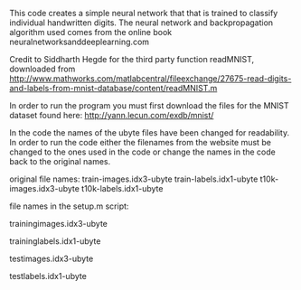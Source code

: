 This code creates a simple neural network that that is trained to classify individual handwritten digits. The neural network and backpropagation algorithm used comes from the online book neuralnetworksanddeeplearning.com

Credit to Siddharth Hegde for the third party function readMNIST, downloaded from http://www.mathworks.com/matlabcentral/fileexchange/27675-read-digits-and-labels-from-mnist-database/content/readMNIST.m

In order to run the program you must first download the files for the MNIST dataset found here: http://yann.lecun.com/exdb/mnist/

In the code the names of the ubyte files have been changed for readability. In order to run the code either the filenames from the website must be changed to the ones used in the code or change the names in the code back to the original names. 

original file names: 
train-images.idx3-ubyte 
train-labels.idx1-ubyte 
t10k-images.idx3-ubyte 
t10k-labels.idx1-ubyte 

file names in the setup.m script:

trainingimages.idx3-ubyte

traininglabels.idx1-ubyte

testimages.idx3-ubyte

testlabels.idx1-ubyte

